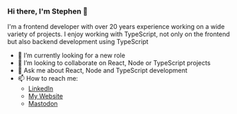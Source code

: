### Hi there, I'm Stephen 👋

<!--
**Stephenradams/Stephenradams** is a ✨ _special_ ✨ repository because its `README.md` (this file) appears on your GitHub profile.

Here are some ideas to get you started:

- 🔭 I’m currently working on ...
- 🌱 I’m currently learning ...
- 👯 I’m looking to collaborate on ...
- 🤔 I’m looking for help with ...
- 💬 Ask me about ...
- 📫 How to reach me: ...
- 😄 Pronouns: ...
- ⚡ Fun fact: ...
-->
I'm a frontend developer with over 20 years experience working on a wide variety of projects. I enjoy working with TypeScript, not only on the frontend but also backend development using TypeScript

- 🔭 I’m currently looking for a new role
- 👯 I’m looking to collaborate on React, Node or TypeScript projects
- 💬 Ask me about React, Node and TypeScript development
- 📫 How to reach me:
  - [LinkedIn](https://www.linkedin.com/in/stephenradams1/)
  - [My Website](https://cgcsoftware.co.uk)
  - [Mastodon](https://mastodon.cloud/@stephenadams)
